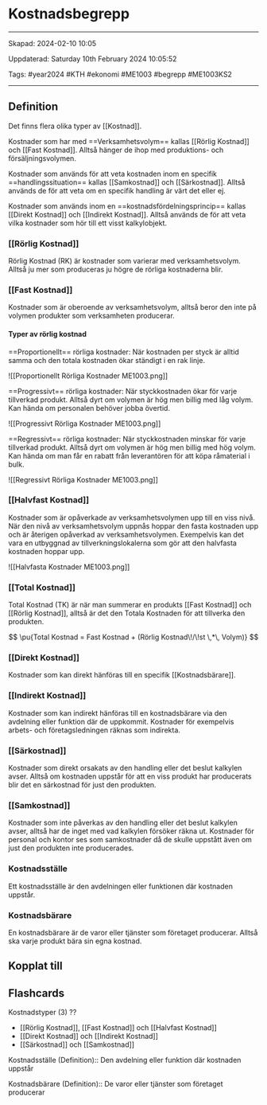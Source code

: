 # Kostnadsbegrepp

---

Skapad: 2024-02-10 10:05

Uppdaterad: Saturday 10th February 2024 10:05:52

Tags: #year2024 #KTH #ekonomi #ME1003 #begrepp #ME1003KS2

---

## Definition

Det finns flera olika typer av [[Kostnad]].

Kostnader som har med ==Verksamhetsvolym== kallas [[Rörlig Kostnad]] och [[Fast Kostnad]]. Alltså hänger de ihop med produktions- och försäljningsvolymen.

Kostnader som används för att veta kostnaden inom en specifik ==handlingssituation== kallas [[Samkostnad]] och [[Särkostnad]]. Alltså används de för att veta om en specifik handling är värt det eller ej.

Kostnader som används inom en ==kostnadsfördelningsprincip== kallas [[Direkt Kostnad]] och [[Indirekt Kostnad]]. Alltså används de för att veta vilka kostnader som hör till ett visst kalkylobjekt.  

### [[Rörlig Kostnad]]

Rörlig Kostnad (RK) är kostnader som varierar med verksamhetsvolym. Alltså ju mer som produceras ju högre de rörliga kostnaderna blir.

### [[Fast Kostnad]]

Kostnader som är oberoende av verksamhetsvolym, alltså beror den inte på volymen produkter som verksamheten producerar.

#### Typer av rörlig kostnad

==Proportionellt== rörliga kostnader:
När kostnaden per styck är alltid samma och den totala kostnaden ökar ständigt i en rak linje.

![[Proportionellt Rörliga Kostnader ME1003.png]]

==Progressivt== rörliga kostnader:
När styckkostnaden ökar för varje tillverkad produkt. Alltså dyrt om volymen är hög men billig med låg volym. Kan hända om personalen behöver jobba övertid.

![[Progressivt Rörliga Kostnader ME1003.png]]

==Regressivt== rörliga kostnader:
När styckkostnaden minskar för varje tillverkad produkt. Alltså dyrt om volymen är hög men billig med hög volym. Kan hända om man får en rabatt från leverantören för att köpa råmaterial i bulk.

![[Regressivt Rörliga Kostnader ME1003.png]]

### [[Halvfast Kostnad]]

Kostnader som är opåverkade av verksamhetsvolymen upp till en viss nivå. När den nivå av verksamhetsvolym uppnås hoppar den fasta kostnaden upp och är återigen opåverkad av verksamhetsvolymen. Exempelvis kan det vara en utbyggnad av tillverkningslokalerna som gör att den halvfasta kostnaden hoppar upp.

![[Halvfasta Kostnader ME1003.png]]

### [[Total Kostnad]]

Total Kostnad (TK) är när man summerar en produkts [[Fast Kostnad]] och [[Rörlig Kostnad]], alltså är det den Totala Kostnaden för att tillverka den produkten.

$$
\pu{Total Kostnad = Fast Kostnad + (Rörlig Kostnad\!/\!st \,*\, Volym)}
$$

### [[Direkt Kostnad]]

Kostnader som kan direkt hänföras till en specifik [[Kostnadsbärare]].

### [[Indirekt Kostnad]]

Kostnader som kan indirekt hänföras till en kostnadsbärare via den avdelning eller funktion där de uppkommit. Kostnader för exempelvis arbets- och företagsledningen räknas som indirekta.

### [[Särkostnad]]

Kostnader som direkt orsakats av den handling eller det beslut kalkylen avser. Alltså om kostnaden uppstår för att en viss produkt har producerats blir det en särkostnad för just den produkten.

### [[Samkostnad]]

Kostnader som inte påverkas av den handling eller det beslut kalkylen avser, alltså har de inget med vad kalkylen försöker räkna ut. Kostnader för personal och kontor ses som samkostnader då de skulle uppstått även om just den produkten inte producerades.

### Kostnadsställe

Ett kostnadsställe är den avdelningen eller funktionen där kostnaden uppstår.

### Kostnadsbärare

En kostnadsbärare är de varor eller tjänster som företaget producerar. Alltså ska varje produkt bära sin egna kostnad.

## Kopplat till

## Flashcards

Kostnadstyper (3)
??
- [[Rörlig Kostnad]], [[Fast Kostnad]] och [[Halvfast Kostnad]]
- [[Direkt Kostnad]] och [[Indirekt Kostnad]]
- [[Särkostnad]] och [[Samkostnad]]

Kostnadsställe (Definition):: Den avdelning eller funktion där kostnaden uppstår

Kostnadsbärare (Definition):: De varor eller tjänster som företaget producerar
